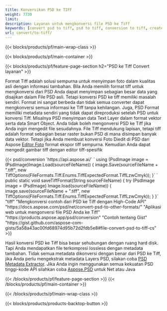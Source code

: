 ```yaml
---
title: Konversikan PSD ke TIFF
weight: 7730
limit: 
description: Layanan untuk mengkonversi file PSD ke Tiff
keywords: [convert psd to tiff, psd to tiff, conversion to tiff, create tiff from psd, print psd as tiff]
url: convert/to-tiff/
---
```


{{< blocks/products/pf/main-wrap-class >}}

{{< blocks/products/pf/main-container >}}

{{< blocks/products/pf/feature-page-section h2="PSD ke Tiff Convert layanan" >}}
<p>Format Tiff adalah solusi sempurna untuk menyimpan foto dalam kualitas asli dengan informasi tambahan. Bila Anda memilih format tiff untuk mengkonversi dari PSD Anda dapat menyimpan sebagian besar data yang disajikan dalam File PSD asli. Tetapi konversi PSD ke tiff memiliki masalah sendiri. Format ini sangat berbeda dan tidak semua converter dapat mengkonversi semua informasi ke Tiff tanpa kehilangan. Juga, PSD Format memiliki metadata sendiri yang tidak dapat direproduksi setelah PSD untuk konversi Tiff. Misalnya PSD menyimpan data Text Layer dalam format vektor serta data Smart Object. Anda tidak boleh mengonversi PSD ke Tiff jika Anda ingin mengedit file sesudahnya. File Tiff mendukung lapisan, tetapi tiff adalah format sebagian besar raster bukan PSD di mana disimpan banyak data vektor. Tetapi jika Anda membuat konversi Foto Diedit di PSD dari Aspose <a href="https://products.aspose.app/psd/photo-editor">Editor Foto</a> format ekspor tiff sempurna. Kemudian Anda dapat mengedit gambar tiff dengan editor tiff-spesifik</p>
{{< psd/conversion `https://api.aspose.ai/` 
`    using (PsdImage image = (PsdImage)Image.Load(sourceFileName))
    {
        image.Save(sourceFileName + ".tiff", new TiffOptions(FileFormats.Tiff.Enums.TiffExpectedFormat.TiffLzwCmyk));
    }` 
`     public static void saveTiffFormat(String sourceFileName) {
        try (PsdImage image = (PsdImage) Image.load(sourceFileName)) {
            image.save(sourceFileName + ".tiff", new TiffOptions(FileFormats.Tiff.Enums.TiffExpectedFormat.TiffLzwCmyk));
        }
    }` 
	"tiff" 
"Mengkonversi contoh dari PSD ke Tiff dengan High-Code API"  "https://docs.aspose.com/psd/net/convert-psd-to-other-formats/" 
"Aplikasi web untuk mengonversi file PSD Anda ke Tiff" "https://products.aspose.app/psd/conversion" 
"Contoh tentang Gist" "https://gist.github.com/aspose-com-gists/5a58a43ac00fd68974d95b72d2fdb5e8#file-convert-psd-to-tiff-cs" >}}
<p>Hasil konversi PSD ke Tiff bisa besar sehubungan dengan ruang hard disk. Tapi Anda mendapatkan file terkompresi lossless dengan metadata tambahan. Tidak semua metadata dikonversi dengan benar dari PSD ke Tiff, jika Anda perlu mengekstrak metadata Layers PSD, silakan coba <a href="https://products.aspose.app/psd/metadata">PSD Metadata Extractor</a>. Jika Anda ingin menggunakan semua kekuatan PSD tinggi-kode API silahkan coba <a href="/psd">Aspose.PSD</a> untuk Net atau Java</p>
{{< /blocks/products/pf/feature-page-section >}}
{{< /blocks/products/pf/main-container >}}


{{< /blocks/products/pf/main-wrap-class >}}

{{< blocks/products/products-backtop-button >}}

